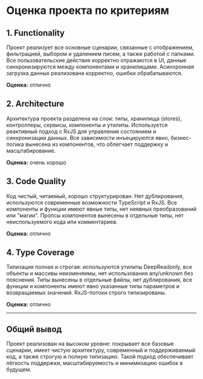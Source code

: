 # Оценка проекта по критериям

## 1. Functionality
Проект реализует все основные сценарии, связанные с отображением, фильтрацией, выбором и удалением писем, а также работой с папками. Все пользовательские действия корректно отражаются в UI, данные синхронизируются между компонентами и хранилищами. Асинхронная загрузка данных реализована корректно, ошибки обрабатываются.

**Оценка:** отлично

## 2. Architecture
Архитектура проекта разделена на слои: типы, хранилища (stores), контроллеры, сервисы, компоненты и утилиты. Используется реактивный подход с RxJS для управления состоянием и синхронизации данных. Все зависимости инъецируются явно, бизнес-логика вынесена из компонентов, что облегчает поддержку и масштабирование.

**Оценка:** очень хорошо

## 3. Code Quality
Код чистый, читаемый, хорошо структурирован. Нет дублирования, используются современные возможности TypeScript и RxJS. Все компоненты и функции имеют явные типы, нет неявных преобразований или "магии". Пропсы компонентов вынесены в отдельные типы, нет неиспользуемого кода или комментариев.

**Оценка:** отлично

## 4. Type Coverage
Типизация полная и строгая: используются утилиты DeepReadonly, все объекты и массивы неизменяемы, нет использования any/unknown без пояснения. Типы вынесены в отдельные файлы, нет дублирования, все функции и компоненты имеют явно указанные типы параметров и возвращаемых значений. RxJS-потоки строго типизированы.

**Оценка:** отлично

---

## Общий вывод
Проект реализован на высоком уровне: покрывает все базовые сценарии, имеет чистую архитектуру, современный и поддерживаемый код, а также строгую и полную типизацию. Такой подход обеспечивает лёгкость поддержки, масштабируемость и минимизацию ошибок в будущем. 